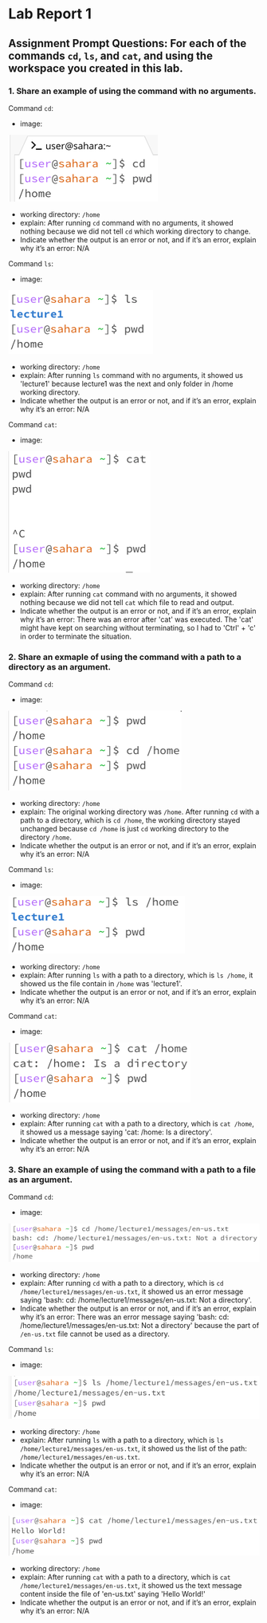 # Lab Report 1

## Assignment Prompt Questions: For each of the commands `cd`, `ls`, and `cat`, and using the workspace you created in this lab.

### 1. Share an example of using the command with no arguments.

Command `cd`:
- image:

![Image](cd_q1.png)
- working directory: `/home`
- explain: After running `cd` command with no arguments, it showed nothing because we did not tell `cd` which working directory to change.
- Indicate whether the output is an error or not, and if it’s an error, explain why it’s an error: N/A

Command `ls`: 
- image:

![Image](ls_q1.png)
- working directory: `/home`
- explain: After running `ls` command with no arguments, it showed us 'lecture1' because lecture1 was the next and only folder in /home working directory.
- Indicate whether the output is an error or not, and if it’s an error, explain why it’s an error: N/A

Command `cat`: 
- image:

![Image](cat_q1.png)
- working directory: `/home`
- explain: After running `cat` command with no arguments, it showed nothing because we did not tell `cat` which file to read and output.
- Indicate whether the output is an error or not, and if it’s an error, explain why it’s an error: There was an error after 'cat' was executed. The 'cat' might have kept on searching without terminating, so I had to 'Ctrl' + 'c' in order to terminate the situation.

### 2. Share an exmaple of using the command with a path to a directory as an argument.

Command `cd`:
- image:
  
![Image](cd_q2.png)
- working directory: `/home`
- explain: The original working directory was `/home`. After running `cd` with a path to a directory, which is `cd /home`, the working directory stayed unchanged because `cd /home` is just `cd` working directory to the directory `/home`.
- Indicate whether the output is an error or not, and if it’s an error, explain why it’s an error: N/A

Command `ls`: 
- image:

![Image](ls_q2.png)
- working directory: `/home`
- explain: After running `ls` with a path to a directory, which is `ls /home`, it showed us the file contain in `/home` was 'lecture1'.
- Indicate whether the output is an error or not, and if it’s an error, explain why it’s an error: N/A

Command `cat`: 
- image:
  
![Image](cat_q2.png)
- working directory: `/home`
- explain: After running `cat` with a path to a directory, which is `cat /home`, it showed us a message saying 'cat: /home: Is a directory'.
- Indicate whether the output is an error or not, and if it’s an error, explain why it’s an error: N/A

### 3. Share an example of using the command with a path to a file as an argument.

Command `cd`:
- image:
  
![Image](cd_q3.png)
- working directory: `/home`
- explain: After running `cd` with a path to a directory, which is `cd /home/lecture1/messages/en-us.txt`, it showed us an error message saying 'bash: cd: /home/lecture1/messages/en-us.txt: Not a directory'.
- Indicate whether the output is an error or not, and if it’s an error, explain why it’s an error: There was an error message saying 'bash: cd: /home/lecture1/messages/en-us.txt: Not a directory' because the part of `/en-us.txt` file cannot be used as a directory.

Command `ls`: 
- image:
  
![Image](ls_q3.png)
- working directory: `/home`
- explain: After running `ls` with a path to a directory, which is `ls /home/lecture1/messages/en-us.txt`, it showed us the list of the path: `/home/lecture1/messages/en-us.txt`.
- Indicate whether the output is an error or not, and if it’s an error, explain why it’s an error: N/A

Command `cat`: 
- image:
  
![Image](cat_q3.png)
- working directory: `/home`
- explain: After running `cat` with a path to a directory, which is `cat /home/lecture1/messages/en-us.txt`, it showed us the text message content inside the file of 'en-us.txt' saying 'Hello World!'
- Indicate whether the output is an error or not, and if it’s an error, explain why it’s an error: N/A


